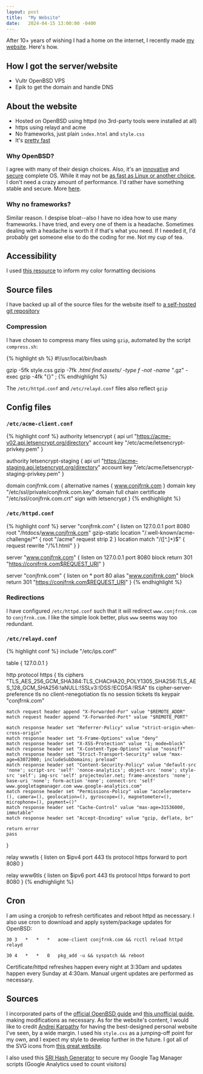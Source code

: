 ```yaml
---
layout: post
title:  "My Website"
date:   2024-04-15 13:00:00 -0400
---
```

After 10+ years of wishing I had a home on the internet, I recently made [my website][cf-website]. Here's how.

## How I got the server/website
- Vultr OpenBSD VPS
- Epik to get the domain and handle DNS

## About the website
- Hosted on OpenBSD using httpd (no 3rd-party tools were installed at all)
- https using relayd and acme
- No frameworks, just plain `index.html` and `style.css`
- It's [pretty fast][website-speed]

### Why OpenBSD?
I agree with many of their design choices. Also, it's an [innovative][openbsd-innovations] and [secure][openbsd-security] complete OS. While it may not be [as fast as Linux or another choice][openbsd-performance], I don't need a crazy amount of performance. I'd rather have something stable and secure. More [here][openbsd-rocks].

### Why no frameworks?
Similar reason. I despise bloat--also I have no idea how to use many frameworks. I have tried, and every one of them is a headache. Sometimes dealing with a headache is worth it if that's what you need. If I needed it, I'd probably get someone else to do the coding for me. Not my cup of tea.

## Accessibility
I used [this resource][contrast-guide] to inform my color formatting decisions

## Source files
I have backed up all of the source files for the website itself to [a self-hosted git repository][git-repo]

### Compression
I have chosen to compress many files using `gzip`, automated by the script `compress.sh`:

{% highlight sh %}
#!/usr/local/bin/bash

gzip -5fk style.css
gzip -7fk *.html
find assets/ -type f -not -name "*.gz" -exec gzip -4fk "{}" \;
{% endhighlight %}

The `/etc/httpd.conf` and `/etc/relayd.conf` files also reflect `gzip`

## Config files
### `/etc/acme-client.conf`
{% highlight conf %}
authority letsencrypt {
        api url "https://acme-v02.api.letsencrypt.org/directory"
        account key "/etc/acme/letsencrypt-privkey.pem"
}

authority letsencrypt-staging {
        api url "https://acme-staging.api.letsencrypt.org/directory"
        account key "/etc/acme/letsencrypt-staging-privkey.pem"
}

domain conjfrnk.com {
       alternative names { www.conjfrnk.com }
       domain key "/etc/ssl/private/conjfrnk.com.key"
       domain full chain certificate "/etc/ssl/conjfrnk.com.crt"
       sign with letsencrypt
}
{% endhighlight %}

### `/etc/httpd.conf`
{% highlight conf %}
server "conjfrnk.com" {
	listen on 127.0.0.1 port 8080
	root "/htdocs/www.conjfrnk.com"
	gzip-static
	location "/.well-known/acme-challenge/*" {
		root "/acme"
		request strip 2
	}
    location match "/([^.]+)$" {
        request rewrite "/%1.html"
    }
}

server "www.conjfrnk.com" {
	listen on 127.0.0.1 port 8080
	block return 301 "https://conjfrnk.com$REQUEST_URI"
}

server "conjfrnk.com" {
	listen on * port 80
	alias "www.conjfrnk.com"
	block return 301 "https://conjfrnk.com$REQUEST_URI"
}
{% endhighlight %}

### Redirections
I have configured `/etc/httpd.conf` such that it will redirect `www.conjfrnk.com` to `conjfrnk.com`. I like the simple look better, plus `www` seems way too redundant.

### `/etc/relayd.conf`
{% highlight conf %}
include "/etc/ips.conf"

table <local> { 127.0.0.1 }

http protocol https {
    tls ciphers "TLS_AES_256_GCM_SHA384:TLS_CHACHA20_POLY1305_SHA256:TLS_AES_128_GCM_SHA256:!aNULL:!SSLv3:!DSS:!ECDSA:!RSA"
    tls cipher-server-preference
    tls no client-renegotiation
    tls no session tickets
    tls keypair "conjfrnk.com"

    match request header append "X-Forwarded-For" value "$REMOTE_ADDR"
    match request header append "X-Forwarded-Port" value "$REMOTE_PORT"

    match response header set "Referrer-Policy" value "strict-origin-when-cross-origin"
    match response header set "X-Frame-Options" value "deny"
    match response header set "X-XSS-Protection" value "1; mode=block"
    match response header set "X-Content-Type-Options" value "nosniff"
    match response header set "Strict-Transport-Security" value "max-age=63072000; includeSubDomains; preload"
    match response header set "Content-Security-Policy" value "default-src 'none'; script-src 'self' 'nonce-analytics'; object-src 'none'; style-src 'self'; img-src 'self' projecteuler.net; frame-ancestors 'none'; base-uri 'none'; form-action 'none'; connect-src 'self' www.googletagmanager.com www.google-analytics.com"
    match response header set "Permissions-Policy" value "accelerometer=(), camera=(), geolocation=(), gyroscope=(), magnetometer=(), microphone=(), payment=()"
    match response header set "Cache-Control" value "max-age=31536000, immutable"
    match response header set "Accept-Encoding" value "gzip, deflate, br"

    return error
    pass
}

relay wwwtls {
    listen on $ipv4 port 443 tls
    protocol https
    forward to <local> port 8080
}

relay www6tls {
    listen on $ipv6 port 443 tls
    protocol https
    forward to <local> port 8080
}
{% endhighlight %}

## Cron
I am using a cronjob to refresh certificates and reboot httpd as necessary. I also use cron to download and apply system/package updates for OpenBSD:

`30 3 	* 	* 	* 	acme-client conjfrnk.com && rcctl reload httpd relayd`

`30 4	*	*	0	pkg_add -u && syspatch && reboot`

Certificate/httpd refreshes happen every night at 3:30am and updates happen every Sunday at 4:30am. Manual urgent updates are performed as necessary.

## Sources
I incorporated parts of the [official OpenBSD guide][official-guide] and [this unofficial guide][unofficial-guide], making modifications as necessary. As for the website's content, I would like to credit [Andrej Karpathy][style-inspiration] for having the best-designed personal website I've seen, by a wide margin. I used his `style.css` as a jumping-off point for my own, and I expect my style to develop further in the future. I got all of the SVG icons from [this great website][svg-source].

I also used this [SRI Hash Generator][sri-hash] to secure my Google Tag Manager scripts (Google Analytics used to count visitors)

[cf-website]: https://conjfrnk.com
[official-guide]: https://www.openbsdhandbook.com/services/webserver/ssl
[unofficial-guide]: https://citizen428.net/blog/self-hosting-static-site-openbsd-httpd-relayd
[style-inspiration]: https://karpathy.ai
[svg-source]: https://www.svgrepo.com
[git-repo]: https://git.loftyields.com/connor-website/tree
[openbsd-innovations]: https://www.openbsd.org/innovations.html
[openbsd-security]: https://www.openbsd.org/security.html
[openbsd-performance]: https://news.ycombinator.com/item?id=8535150
[openbsd-rocks]: https://why-openbsd.rocks/fact
[contrast-guide]: https://dequeuniversity.com/rules/axe/4.8/color-contrast
[website-speed]: https://pagespeed.web.dev/analysis/https-conjfrnk-com/q1jkxm2u1d?hl=en&form_factor=mobile
[sri-hash]: https://www.srihash.org/
